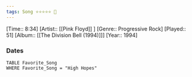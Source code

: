 ```yaml
---
tags: Song ⭐⭐⭐⭐⭐ 💛
---
```

[Time:: 8:34]
[Artist:: [[Pink Floyd]] ]
[Genre:: Progressive Rock]
[Played:: 51]
[Album:: [[The Division Bell (1994)]]]
[Year:: 1994]
### Dates
````dataview
TABLE Favorite_Song
WHERE Favorite_Song = "High Hopes"
````
